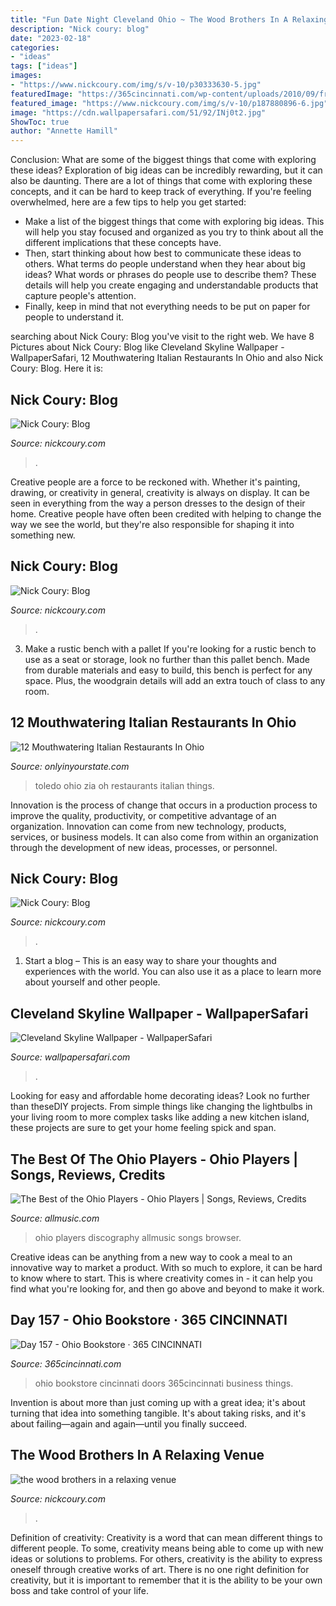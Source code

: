 ```yaml
---
title: "Fun Date Night Cleveland Ohio ~ The Wood Brothers In A Relaxing Venue"
description: "Nick coury: blog"
date: "2023-02-18"
categories:
- "ideas"
tags: ["ideas"]
images:
- "https://www.nickcoury.com/img/s/v-10/p30333630-5.jpg"
featuredImage: "https://365cincinnati.com/wp-content/uploads/2010/09/front-doors1.jpg"
featured_image: "https://www.nickcoury.com/img/s/v-10/p187880896-6.jpg"
image: "https://cdn.wallpapersafari.com/51/92/INj0t2.jpg"
ShowToc: true
author: "Annette Hamill"
---
```



Conclusion: What are some of the biggest things that come with exploring these ideas?
Exploration of big ideas can be incredibly rewarding, but it can also be daunting. There are a lot of things that come with exploring these concepts, and it can be hard to keep track of everything. If you're feeling overwhelmed, here are a few tips to help you get started: 
- Make a list of the biggest things that come with exploring big ideas. This will help you stay focused and organized as you try to think about all the different implications that these concepts have. 
- Then, start thinking about how best to communicate these ideas to others. What terms do people understand when they hear about big ideas? What words or phrases do people use to describe them? These details will help you create engaging and understandable products that capture people's attention. 
- Finally, keep in mind that not everything needs to be put on paper for people to understand it.

	

		
searching about Nick Coury: Blog you've visit to the right web. We have 8 Pictures about Nick Coury: Blog like Cleveland Skyline Wallpaper - WallpaperSafari, 12 Mouthwatering Italian Restaurants In Ohio and also Nick Coury: Blog. Here it is:
		
    
## Nick Coury: Blog

<img loading=lazy src="https://www.nickcoury.com/img/s/v-10/p30333630-5.jpg" onerror="this.onerror=null;this.src='https://tse4.mm.bing.net/th?id=OIP.p97sQ96nfKYei8aH0os8VgHaFf&amp;pid=15.1';" alt="Nick Coury: Blog">

_Source: nickcoury.com_

>. 

	

Creative people are a force to be reckoned with. Whether it's painting, drawing, or creativity in general, creativity is always on display. It can be seen in everything from the way a person dresses to the design of their home. Creative people have often been credited with helping to change the way we see the world, but they're also responsible for shaping it into something new.

    
## Nick Coury: Blog

<img loading=lazy src="https://www.nickcoury.com/img/s/v-10/p868472748-6.jpg" onerror="this.onerror=null;this.src='https://tse1.mm.bing.net/th?id=OIP.SaA9qSYLOJH723Hp9p25rgHaEo&amp;pid=15.1';" alt="Nick Coury: Blog">

_Source: nickcoury.com_

>. 

	

3. Make a rustic bench with a pallet
If you're looking for a rustic bench to use as a seat or storage, look no further than this pallet bench. Made from durable materials and easy to build, this bench is perfect for any space. Plus, the woodgrain details will add an extra touch of class to any room.

    
## 12 Mouthwatering Italian Restaurants In Ohio

<img loading=lazy src="http://cdn.onlyinyourstate.com/wp-content/uploads/2015/08/397295_10150484008029912_1746056658_n-700x465.jpg" onerror="this.onerror=null;this.src='https://tse4.mm.bing.net/th?id=OIP.LgygE8wsxUDCnWZNSTDNbAHaE6&amp;pid=15.1';" alt="12 Mouthwatering Italian Restaurants In Ohio">

_Source: onlyinyourstate.com_

>toledo ohio zia oh restaurants italian things. 

	

Innovation is the process of change that occurs in a production process to improve the quality, productivity, or competitive advantage of an organization. Innovation can come from new technology, products, services, or business models. It can also come from within an organization through the development of new ideas, processes, or personnel.

    
## Nick Coury: Blog

<img loading=lazy src="https://www.nickcoury.com/img/s/v-10/p187880896-6.jpg" onerror="this.onerror=null;this.src='https://tse2.mm.bing.net/th?id=OIP.4KtHBELLz_4TECq2kRqV6QHaDq&amp;pid=15.1';" alt="Nick Coury: Blog">

_Source: nickcoury.com_

>. 

	

1. Start a blog – This is an easy way to share your thoughts and experiences with the world. You can also use it as a place to learn more about yourself and other people.

    
## Cleveland Skyline Wallpaper - WallpaperSafari

<img loading=lazy src="https://cdn.wallpapersafari.com/51/92/INj0t2.jpg" onerror="this.onerror=null;this.src='https://tse4.mm.bing.net/th?id=OIP.PzWeAfsZe3k8MvYn_4K6FQHaFj&amp;pid=15.1';" alt="Cleveland Skyline Wallpaper - WallpaperSafari">

_Source: wallpapersafari.com_

>. 

	

Looking for easy and affordable home decorating ideas? Look no further than theseDIY projects. From simple things like changing the lightbulbs in your living room to more complex tasks like adding a new kitchen island, these projects are sure to get your home feeling spick and span.

    
## The Best Of The Ohio Players - Ohio Players | Songs, Reviews, Credits

<img loading=lazy src="http://cps-static.rovicorp.com/3/JPG_500/MI0000/191/MI0000191291.jpg?partner=allrovi.com" onerror="this.onerror=null;this.src='https://tse1.mm.bing.net/th?id=OIP.kOG-nh5_vriVVH5AaLZg7QHaHa&amp;pid=15.1';" alt="The Best of the Ohio Players - Ohio Players | Songs, Reviews, Credits">

_Source: allmusic.com_

>ohio players discography allmusic songs browser. 

	

Creative ideas can be anything from a new way to cook a meal to an innovative way to market a product. With so much to explore, it can be hard to know where to start. This is where creativity comes in - it can help you find what you're looking for, and then go above and beyond to make it work.

    
## Day 157 - Ohio Bookstore · 365 CINCINNATI

<img loading=lazy src="https://365cincinnati.com/wp-content/uploads/2010/09/front-doors1.jpg" onerror="this.onerror=null;this.src='https://tse1.mm.bing.net/th?id=OIP.IG_EbVN9xxIBcATJxjoxKAHaJ4&amp;pid=15.1';" alt="Day 157 - Ohio Bookstore · 365 CINCINNATI">

_Source: 365cincinnati.com_

>ohio bookstore cincinnati doors 365cincinnati business things. 

	

Invention is about more than just coming up with a great idea; it's about turning that idea into something tangible. It's about taking risks, and it's about failing—again and again—until you finally succeed.

    
## The Wood Brothers In A Relaxing Venue

<img loading=lazy src="https://www.nickcoury.com/img/s/v-10/p72895739-6.jpg" onerror="this.onerror=null;this.src='https://tse3.mm.bing.net/th?id=OIP.gG-DDc8fY8XpSG9k00mdZQHaE4&amp;pid=15.1';" alt="the wood brothers in a relaxing venue">

_Source: nickcoury.com_

>. 

	

Definition of creativity:
Creativity is a word that can mean different things to different people. To some, creativity means being able to come up with new ideas or solutions to problems. For others, creativity is the ability to express oneself through creative works of art. There is no one right definition for creativity, but it is important to remember that it is the ability to be your own boss and take control of your life.

